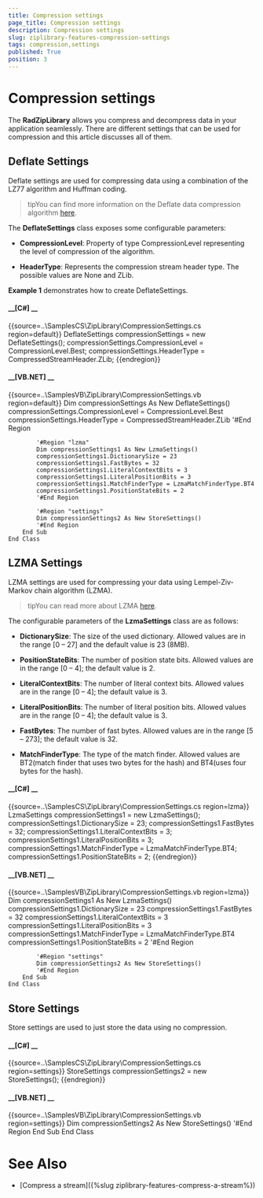 ```yaml
---
title: Compression settings
page_title: Compression settings
description: Compression settings
slug: ziplibrary-features-compression-settings
tags: compression,settings
published: True
position: 3
---
```


# Compression settings



The __RadZipLibrary__ allows you compress and decompress data in your application seamlessly. There are different settings that can
        be used for compression and this article discusses all of them.
      

## Deflate Settings

Deflate settings are used for compressing data using a combination of the LZ77 algorithm and Huffman coding.
        

>tipYou can find more information on the Deflate data compression algorithm
            [here](http://en.wikipedia.org/wiki/DEFLATE).
          

The __DeflateSettings__ class exposes some configurable parameters:
        

* __CompressionLevel__: Property of type CompressionLevel representing the level of compression of the algorithm.
            

* __HeaderType__: Represents the compression stream header type. The possible values are None and ZLib.
            

__Example 1__ demonstrates how to create DeflateSettings.
        

#### __[C#] __

{{source=..\SamplesCS\ZipLibrary\CompressionSettings.cs region=default}}
	            DeflateSettings compressionSettings = new DeflateSettings();
	            compressionSettings.CompressionLevel = CompressionLevel.Best;
	            compressionSettings.HeaderType = CompressedStreamHeader.ZLib;
	{{endregion}}



#### __[VB.NET] __

{{source=..\SamplesVB\ZipLibrary\CompressionSettings.vb region=default}}
	        Dim compressionSettings As New DeflateSettings()
	        compressionSettings.CompressionLevel = CompressionLevel.Best
	        compressionSettings.HeaderType = CompressedStreamHeader.ZLib
	        '#End Region
	
	        '#Region "lzma"
	        Dim compressionSettings1 As New LzmaSettings()
	        compressionSettings1.DictionarySize = 23
	        compressionSettings1.FastBytes = 32
	        compressionSettings1.LiteralContextBits = 3
	        compressionSettings1.LiteralPositionBits = 3
	        compressionSettings1.MatchFinderType = LzmaMatchFinderType.BT4
	        compressionSettings1.PositionStateBits = 2
	        '#End Region
	
	        '#Region "settings"
	        Dim compressionSettings2 As New StoreSettings()
	        '#End Region
	    End Sub
	End Class



## LZMA Settings

LZMA settings are used for compressing your data using Lempel-Ziv-Markov chain algorithm (LZMA).
        

>tipYou can read more about LZMA
            [here](http://en.wikipedia.org/wiki/Lempel%E2%80%93Ziv%E2%80%93Markov_chain_algorithm).
          

The configurable parameters of the __LzmaSettings__ class are as follows:
        

* __DictionarySize__: The size of the used dictionary. Allowed values are in the range [0 – 27] and the default value is 23 (8MB).
            

* __PositionStateBits__: The number of position state bits. Allowed values are in the range [0 – 4]; the default value is 2.
            

* __LiteralContextBits__: The number of literal context bits. Allowed values are in the range [0 – 4]; the default value is 3.
            

* __LiteralPositionBits__: The number of literal position bits. Allowed values are in the range [0 – 4]; the default value is 3.
            

* __FastBytes__: The number of fast bytes. Allowed values are in the range [5 – 273]; the default value is 32.
            

* __MatchFinderType__: The type of the match finder. Allowed values are BT2(match finder that uses two bytes for the hash) 
              and BT4(uses four bytes for the hash).
            

#### __[C#] __

{{source=..\SamplesCS\ZipLibrary\CompressionSettings.cs region=lzma}}
	            LzmaSettings compressionSettings1 = new LzmaSettings();
	            compressionSettings1.DictionarySize = 23;
	            compressionSettings1.FastBytes = 32;
	            compressionSettings1.LiteralContextBits = 3;
	            compressionSettings1.LiteralPositionBits = 3;
	            compressionSettings1.MatchFinderType = LzmaMatchFinderType.BT4;
	            compressionSettings1.PositionStateBits = 2;
	{{endregion}}



#### __[VB.NET] __

{{source=..\SamplesVB\ZipLibrary\CompressionSettings.vb region=lzma}}
	        Dim compressionSettings1 As New LzmaSettings()
	        compressionSettings1.DictionarySize = 23
	        compressionSettings1.FastBytes = 32
	        compressionSettings1.LiteralContextBits = 3
	        compressionSettings1.LiteralPositionBits = 3
	        compressionSettings1.MatchFinderType = LzmaMatchFinderType.BT4
	        compressionSettings1.PositionStateBits = 2
	        '#End Region
	
	        '#Region "settings"
	        Dim compressionSettings2 As New StoreSettings()
	        '#End Region
	    End Sub
	End Class



## Store Settings

Store settings are used to just store the data using no compression.
        

#### __[C#] __

{{source=..\SamplesCS\ZipLibrary\CompressionSettings.cs region=settings}}
	            StoreSettings compressionSettings2 = new StoreSettings();
	{{endregion}}



#### __[VB.NET] __

{{source=..\SamplesVB\ZipLibrary\CompressionSettings.vb region=settings}}
	        Dim compressionSettings2 As New StoreSettings()
	        '#End Region
	    End Sub
	End Class



# See Also

 * [Compress a stream]({%slug ziplibrary-features-compress-a-stream%})
